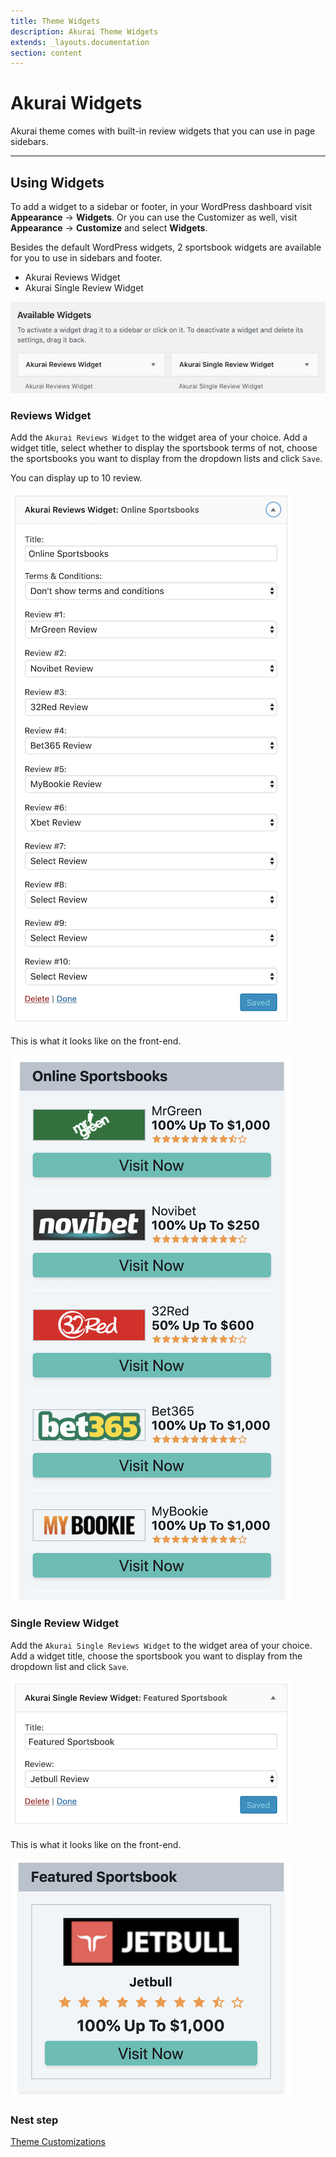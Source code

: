 ```yaml
---
title: Theme Widgets
description: Akurai Theme Widgets
extends: _layouts.documentation
section: content
---
```


# Akurai Widgets

Akurai theme comes with built-in review widgets that you can use in page sidebars.

---

## Using Widgets

To add a widget to a sidebar or footer, in your WordPress dashboard visit **Appearance** &#8594; **Widgets**.
Or you can use the Customizer as well, visit **Appearance** &#8594; **Customize** and select **Widgets**.

Besides the default WordPress widgets, 2 sportsbook widgets are available for you to use in sidebars and footer.

- Akurai Reviews Widget
- Akurai Single Review Widget

![Akurai Widgets](/assets/images/akurai/akurai-widgets.png)

### Reviews Widget

Add the `Akurai Reviews Widget` to the widget area of your choice.
Add a widget title, select whether to display the sportsbook terms of not, choose the sportsbooks you want to display from the dropdown lists and click `Save`.

You can display up to 10 review.

![Akurai Reviews Widget](/assets/images/akurai/akurai-widget-reviews-dashboard.png)

This is what it looks like on the front-end.

![Akurai Reviews Widget](/assets/images/akurai/akurai-widget-reviews.png)

### Single Review Widget

Add the `Akurai Single Reviews Widget` to the widget area of your choice.
Add a widget title, choose the sportsbook you want to display from the dropdown list and click `Save`.

![Akurai Reviews Widget](/assets/images/akurai/akurai-widget-review-dashboard.png)

This is what it looks like on the front-end.

![Akurai Reviews Widget](/assets/images/akurai/akurai-widget-review.png)

### Nest step

[Theme Customizations](/docs/akurai/customizations/)
